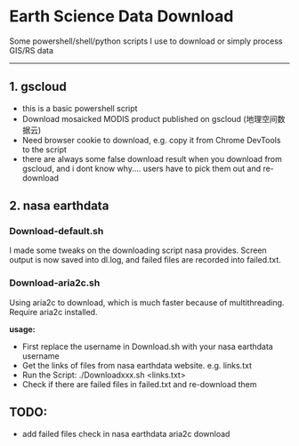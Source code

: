 # Earth Science Data Download
Some powershell/shell/python scripts I use to download or simply  process GIS/RS data

---
## 1. gscloud
  - this is a basic powershell script
  - Download mosaicked MODIS product published on gscloud (地理空间数据云)
  - Need browser cookie to download, e.g. copy it from Chrome DevTools to the script
  - there are always some false download result when you download from gscloud, and i dont know why.... users have to pick them out and re-download 
## 2. nasa earthdata
  ### Download-default.sh
  I made some tweaks on the downloading script nasa provides. Screen output is now saved into dl.log, and failed files are recorded into failed.txt.
  ### Download-aria2c.sh
  Using aria2c to download, which is much faster because of multithreading. Require aria2c installed. 
  
  **usage:**
  - First replace the username in Download.sh with your nasa earthdata username
  - Get the links of files from nasa earthdata website. e.g. links.txt
  - Run the Script: ./Downloadxxx.sh <links.txt>
  - Check if there are failed files in failed.txt and re-download them
 
 ## TODO:
 - add failed files check in nasa earthdata aria2c download
    
